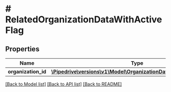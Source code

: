 # # RelatedOrganizationDataWithActiveFlag

## Properties

Name | Type | Description | Notes
------------ | ------------- | ------------- | -------------
**organization_id** | [**\Pipedrive\versions\v1\Model\OrganizationDataWithIdAndActiveFlag**](OrganizationDataWithIdAndActiveFlag.md) |  | [optional]

[[Back to Model list]](../README.md#documentation-for-models) [[Back to API list]](../README.md#documentation-for-api-endpoints) [[Back to README]](../README.md)
